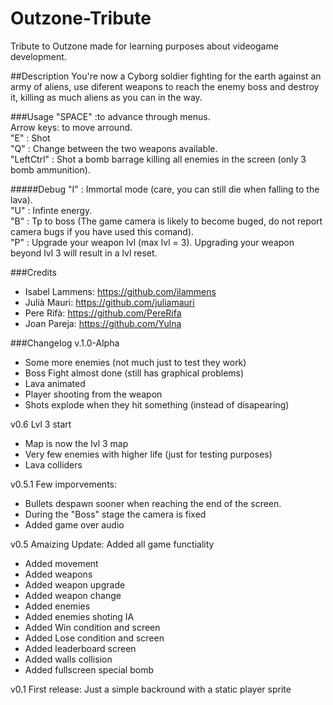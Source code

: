 ﻿# Outzone-Tribute

Tribute to Outzone made for learning purposes about videogame development.


##Description
You're now a Cyborg soldier fighting for the earth against an army of aliens, use diferent weapons to reach the enemy boss and destroy it, killing as much aliens as you can in the way.

###Usage
"SPACE" :to advance through menus.   
Arrow keys: to move arround.   
 "E" : Shot   
 "Q" : Change between the two weapons available.    
 "LeftCtrl" : Shot a bomb barrage killing all enemies in the screen (only 3 bomb ammunition).   

#####Debug
 "I" : Immortal mode (care, you can still die when falling to the lava).   
 "U" : Infinte energy.   
 "B" : Tp to boss (The game camera is likely to become buged, do not report camera bugs if you have used this comand).   
 "P" : Upgrade your weapon lvl (max lvl = 3). Upgrading your weapon beyond lvl 3 will result in a lvl reset.   

###Credits
 * Isabel Lammens: https://github.com/ilammens
 * Julià Mauri: https://github.com/juliamauri
 * Pere Rifà: https://github.com/PereRifa
 * Joan Pareja: https://github.com/Yulna

 
###Changelog
v.1.0-Alpha
 * Some more enemies (not much just to test they work)
 * Boss Fight almost done (still has graphical problems)
 * Lava animated
 * Player shooting from the weapon
 * Shots explode when they hit something (instead of disapearing)

v0.6 Lvl 3 start
 * Map is now the lvl 3 map
 * Very few enemies with higher life (just for testing purposes)
 * Lava colliders

v0.5.1 Few imporvements:
 * Bullets despawn sooner when reaching the end of the screen.
 * During the "Boss" stage the camera is fixed
 * Added game over audio

v0.5 Amaizing Update: Added all game functiality
 * Added movement
 * Added weapons
 * Added weapon upgrade
 * Added weapon change
 * Added enemies
 * Added enemies shoting IA
 * Added Win condition and screen
 * Added Lose condition and screen
 * Added leaderboard screen
 * Added walls collision
 * Added fullscreen special bomb

v0.1 First release:  Just a simple backround with a static player sprite

